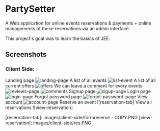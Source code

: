 # PartySetter
A Web application for online events reservations & payments + online managements of these reservations via an admin interface.

This project's goal was to learn the basics of JEE.

## Screenshots
### Client Side: 
Landing page
![landing-page]
A list of all events
![list-event]
A list of all current offers
![offers]
We can leave a comment for every events
![reviews-page]
![comments]
Signup page
![sigup-page]
Login page
![login-page]
Forgot password page
![forgot-password-page]
View account
![account-page]
Reserve an event
![reservation-tab]
View all reservations
![view-reservation]

[landing-page]: images/client-side/landing.PNG
[list-event]: images/client-side/listevent.PNG
[offers]: images/client-side/offers.PNG
[reviews-page]: images/client-side/comm.PNG
[comments]: images/client-side/listco.PNG
[sigup-page]: images/client-side/signup.PNG
[login-page]: images/client-side/login.PNG
[forgot-password-page]: images/client-side/forgotpass.PNG
[account-page]: images/client-side/viewaccount.PNG
[reservation-tab]: images/client-side/formreserve - COPY.PNG
[view-reservation]: images/client-side/res.PNG

